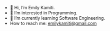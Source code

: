 - 👋 Hi, I’m Emily Kamiti.
- 👀 I’m interested in Programming.
- 🌱 I’m currently learning Software Engineering.
- How to reach me: emilykamiti@gmail.com


<!---
emilykamiti/emilykamiti is a ✨ special ✨ repository because its `README.md` (this file) appears on your GitHub profile.
You can click the Preview link to take a look at your changes.
--->
